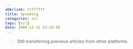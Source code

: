 ```yaml
---
abbrlink: ffffffff
title: Upcoming
categories: nil
tags: [nil]
date: 2099-12-31 23:59:59
---
```


> Still transferring previous articles from other platforms.
